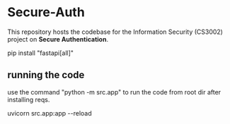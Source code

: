# Secure-Auth

This repository hosts the codebase for the Information Security (CS3002) project on **Secure Authentication**.

pip install "fastapi[all]"


## running the code
use the command "python -m src.app" to run the code from root dir after installing reqs.




uvicorn src.app:app --reload


